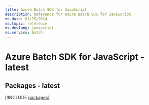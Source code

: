 ```yaml
---
title: Azure Batch SDK for JavaScript
description: Reference for Azure Batch SDK for JavaScript
ms.date: 01/25/2024
ms.topic: reference
ms.devlang: javascript
ms.service: batch
---
```

# Azure Batch SDK for JavaScript - latest
## Packages - latest
[!INCLUDE [packages](batch-index.md)]